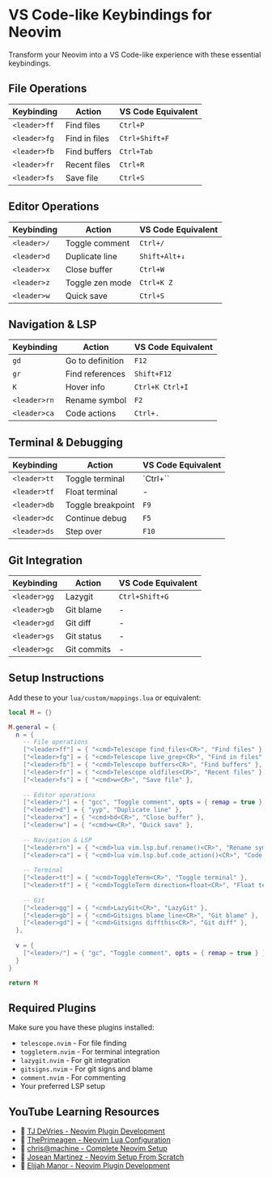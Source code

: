 # VS Code-like Keybindings for Neovim

Transform your Neovim into a VS Code-like experience with these essential keybindings.

## File Operations
| Keybinding | Action | VS Code Equivalent |
|------------|--------|-------------------|
| `<leader>ff` | Find files | `Ctrl+P` |
| `<leader>fg` | Find in files | `Ctrl+Shift+F` |
| `<leader>fb` | Find buffers | `Ctrl+Tab` |
| `<leader>fr` | Recent files | `Ctrl+R` |
| `<leader>fs` | Save file | `Ctrl+S` |

## Editor Operations
| Keybinding | Action | VS Code Equivalent |
|------------|--------|-------------------|
| `<leader>/` | Toggle comment | `Ctrl+/` |
| `<leader>d` | Duplicate line | `Shift+Alt+↓` |
| `<leader>x` | Close buffer | `Ctrl+W` |
| `<leader>z` | Toggle zen mode | `Ctrl+K Z` |
| `<leader>w` | Quick save | `Ctrl+S` |

## Navigation & LSP
| Keybinding | Action | VS Code Equivalent |
|------------|--------|-------------------|
| `gd` | Go to definition | `F12` |
| `gr` | Find references | `Shift+F12` |
| `K` | Hover info | `Ctrl+K Ctrl+I` |
| `<leader>rn` | Rename symbol | `F2` |
| `<leader>ca` | Code actions | `Ctrl+.` |

## Terminal & Debugging
| Keybinding | Action | VS Code Equivalent |
|------------|--------|-------------------|
| `<leader>tt` | Toggle terminal | `Ctrl+\`` |
| `<leader>tf` | Float terminal | - |
| `<leader>db` | Toggle breakpoint | `F9` |
| `<leader>dc` | Continue debug | `F5` |
| `<leader>ds` | Step over | `F10` |

## Git Integration
| Keybinding | Action | VS Code Equivalent |
|------------|--------|-------------------|
| `<leader>gg` | Lazygit | `Ctrl+Shift+G` |
| `<leader>gb` | Git blame | - |
| `<leader>gd` | Git diff | - |
| `<leader>gs` | Git status | - |
| `<leader>gc` | Git commits | - |

## Setup Instructions

Add these to your `lua/custom/mappings.lua` or equivalent:

```lua
local M = {}

M.general = {
  n = {
    -- File operations
    ["<leader>ff"] = { "<cmd>Telescope find_files<CR>", "Find files" },
    ["<leader>fg"] = { "<cmd>Telescope live_grep<CR>", "Find in files" },
    ["<leader>fb"] = { "<cmd>Telescope buffers<CR>", "Find buffers" },
    ["<leader>fr"] = { "<cmd>Telescope oldfiles<CR>", "Recent files" },
    ["<leader>fs"] = { "<cmd>w<CR>", "Save file" },
    
    -- Editor operations
    ["<leader>/"] = { "gcc", "Toggle comment", opts = { remap = true } },
    ["<leader>d"] = { "yyp", "Duplicate line" },
    ["<leader>x"] = { "<cmd>bd<CR>", "Close buffer" },
    ["<leader>w"] = { "<cmd>w<CR>", "Quick save" },
    
    -- Navigation & LSP
    ["<leader>rn"] = { "<cmd>lua vim.lsp.buf.rename()<CR>", "Rename symbol" },
    ["<leader>ca"] = { "<cmd>lua vim.lsp.buf.code_action()<CR>", "Code actions" },
    
    -- Terminal
    ["<leader>tt"] = { "<cmd>ToggleTerm<CR>", "Toggle terminal" },
    ["<leader>tf"] = { "<cmd>ToggleTerm direction=float<CR>", "Float terminal" },
    
    -- Git
    ["<leader>gg"] = { "<cmd>LazyGit<CR>", "LazyGit" },
    ["<leader>gb"] = { "<cmd>Gitsigns blame_line<CR>", "Git blame" },
    ["<leader>gd"] = { "<cmd>Gitsigns diffthis<CR>", "Git diff" },
  },
  
  v = {
    ["<leader>/"] = { "gc", "Toggle comment", opts = { remap = true } },
  }
}

return M
```

## Required Plugins

Make sure you have these plugins installed:

- `telescope.nvim` - For file finding
- `toggleterm.nvim` - For terminal integration
- `lazygit.nvim` - For git integration
- `gitsigns.nvim` - For git signs and blame
- `comment.nvim` - For commenting
- Your preferred LSP setup

## YouTube Learning Resources

- 🎥 [TJ DeVries - Neovim Plugin Development](https://youtube.com/watch?v=n4Lp4cV8YR0)
- 🎥 [ThePrimeagen - Neovim Lua Configuration](https://youtube.com/watch?v=w7i4amO_zaE)
- 🎥 [chris@machine - Complete Neovim Setup](https://youtube.com/playlist?list=PLhoH5vyxr6Qq41NFL4GvhFp-WLd5xzIzZ)
- 🎥 [Josean Martinez - Neovim Setup From Scratch](https://youtube.com/watch?v=vdn_pKJUda8)
- 🎥 [Elijah Manor - Neovim Plugin Development](https://youtube.com/watch?v=HXxjNWE9eT4)